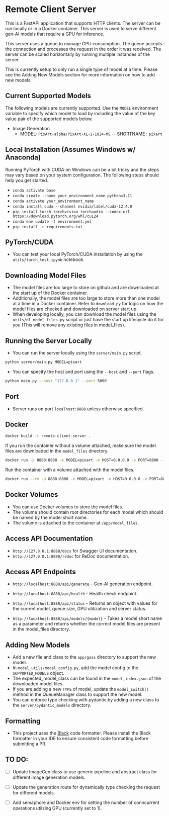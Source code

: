 # Remote Client Server

This is a FastAPI application that supports HTTP clients. The server can be run locally or in a Docker container. This server is used to serve different gen-AI models that require a GPU for inference. 

This server uses a queue to manage GPU consumption. The queue accepts the connection and processes the request in the order it was received. The server can be scaled horizontally by running multiple instances of the server.

This is currently setup to only run a single type of model at a time. Please see the Adding New Models section for more information on how to add new models.

## Current Supported Models
The following models are currently supported. Use the `MODEL` environment variable to specify which model to load by including the value of the key value pair of the supported models below.

- Image Generation 
    - MODEL: `PixArt-alpha/PixArt-XL-2-1024-MS` -- SHORTNAME : `pixart`

## Local Installation (Assumes Windows w/ Anaconda)
Running PyTorch with CUDA on Windows can be a bit tricky and the steps may vary based on your system configuration. The following steps should help you get started.

- `conda activate base`
- `conda create --name your_environment_name python=3.11`
- `conda activate your_environment_name`
- `conda install cuda --channel nvidia/label/cuda-12.4.0`
- `pip install torch torchvision torchaudio --index-url https://download.pytorch.org/whl/cu124`
- `conda env update -f environment.yml`
- `pip install -r requirements.txt`

## PyTorch/CUDA
- You can test your local PyTorch/CUDA installation by using the `utils/torch_test.ipynb` notebook.

## Downloading Model Files
- The model files are too large to store on github and are downloaded at the start up of the Docker container.
- Additionally, the model files are too large to store more than one model at a time in a Docker container. Refer to `download.py` for logic on how the model files are checked and downloaded on server start up.
- When developing locally, you can download the model files using the `utils/dl_model_files.py` script or just have the start up lifecycle do it for you (This will remove any existing files in model_files).

## Running the Server Locally
- You can run the server locally using the `server/main.py` script.
```bash
python server/main.py MODEL=pixart
```
- You can specify the host and port using the `--host` and `--port` flags.
```bash
python main.py --host "127.0.0.1" --port 5000 
``` 

## Port 
- Server runs on port `localhost:8888` unless otherwise specified.

## Docker
```bash
docker build -t remote-client-server .
```
If you run the container without a volume attached, make sure the model files are downloaded in the `model_files` directory.
```bash
docker run -p 8888:8888 -e MODEL=pixart -e HOST=0.0.0.0 -e PORT=8888 --gpus all --name remote-client-server remote-client-server
```

Run the container with a volume attached with the model files. 
```bash
docker run --rm -p 8888:8888 -e MODEL=pixart -e HOST=0.0.0.0 -e PORT=8888 --gpus all --name remote-client-server -v pixart-volume:/app/model_files remote-client-server
```

## Docker Volumes
- You can use Docker volumes to store the model files.
- The volume should contain root directories for each model which should be named by the model short name.
- The volume is attached to the container at `/app/model_files`.

## Access API Documentation
- `http://127.0.0.1:8888/docs` for Swagger UI documentation.
- `http://127.0.0.1:8888/redoc` for ReDoc documentation.

## Access API Endpoints
- `http://localhost:8888/api/generate` - Gen-AI generation endpoint.

- `http://localhost:8888/api/health` - Health check endpoint.

- `http://localhost:8888/api/status` - Returns an object with values for the current model, queue size, GPU utilization and server status.

- `http://localhost:8888/api/models/{model}` - Takes a model short name as a parameter and returns whether the correct model files are present in the model_files directory.


## Adding New Models
- Add a new file and class to the `app/gaas` directory to support the new model.
- In `model_utils/model_config.py`, add the model config to the `SUPPORTED_MODELS` object.
- The expected_model_class can be found in the `model_index.json` of the downloaded model files.
- If you are adding a new `TYPE` of model, update the `model_switch()` method in the QueueManager class to support the new model.
- You can enforce type checking with pydantic by adding a new class to the `server/pydantic_models` directory.


## Formatting
- This project uses the [Black](https://black.readthedocs.io/en/stable/) code formatter. Please install the Black formatter in your IDE to ensure consistent code formatting before submitting a PR.

## TO DO:

- [ ] Update ImageGen class to use generic pipeline and abstract class for different image generation models.
- [ ] Update the generation route for dynamically type checking the request for different models.
- [ ] Add semaphore and Docker env for setting the number of conncurrent operations utilzing GPU (currently set to 1).

